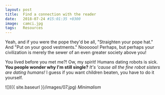 ```yaml
---
layout: post
title:  Find a connection with the reader
date:   2018-07-24 #15:01:35 +0300
image:  camci.jpg
tags:   Resources
---
```

Yeah, and if you were the pope they'd be all, "Straighten your pope hat." And "Put on your good vestments." Noooooo! Perhaps, but perhaps your civilization is merely the sewer of an even greater society above you!

You lived before you met me?! Ow, my spirit! Humans dating robots is sick. __You people wonder why I'm still single?__ *It's 'cause all the fine robot sisters are dating humans!* I guess if you want children beaten, you have to do it yourself.



![]({{ site.baseurl }}/images/07.jpg)
*Minimalism*



